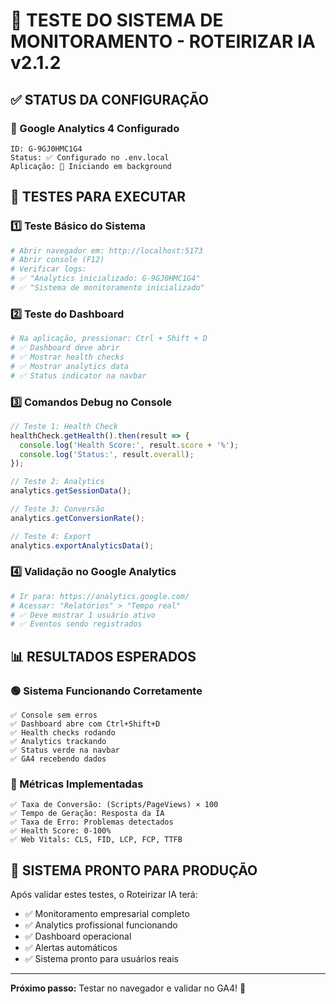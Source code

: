 # 🧪 TESTE DO SISTEMA DE MONITORAMENTO - ROTEIRIZAR IA v2.1.2

## ✅ STATUS DA CONFIGURAÇÃO

### **🔧 Google Analytics 4 Configurado**
```
ID: G-9GJ0HMC1G4
Status: ✅ Configurado no .env.local
Aplicação: 🚀 Iniciando em background
```

## 🧪 **TESTES PARA EXECUTAR**

### **1️⃣ Teste Básico do Sistema**
```bash
# Abrir navegador em: http://localhost:5173
# Abrir console (F12)
# Verificar logs:
# ✅ "Analytics inicializado: G-9GJ0HMC1G4"
# ✅ "Sistema de monitoramento inicializado"
```

### **2️⃣ Teste do Dashboard**
```bash
# Na aplicação, pressionar: Ctrl + Shift + D
# ✅ Dashboard deve abrir
# ✅ Mostrar health checks
# ✅ Mostrar analytics data
# ✅ Status indicator na navbar
```

### **3️⃣ Comandos Debug no Console**
```javascript
// Teste 1: Health Check
healthCheck.getHealth().then(result => {
  console.log('Health Score:', result.score + '%');
  console.log('Status:', result.overall);
});

// Teste 2: Analytics
analytics.getSessionData();

// Teste 3: Conversão
analytics.getConversionRate();

// Teste 4: Export
analytics.exportAnalyticsData();
```

### **4️⃣ Validação no Google Analytics**
```bash
# Ir para: https://analytics.google.com/
# Acessar: "Relatórios" > "Tempo real"
# ✅ Deve mostrar 1 usuário ativo
# ✅ Eventos sendo registrados
```

## 📊 **RESULTADOS ESPERADOS**

### **🟢 Sistema Funcionando Corretamente**
```
✅ Console sem erros
✅ Dashboard abre com Ctrl+Shift+D
✅ Health checks rodando
✅ Analytics trackando
✅ Status verde na navbar
✅ GA4 recebendo dados
```

### **🎯 Métricas Implementadas**
```
✅ Taxa de Conversão: (Scripts/PageViews) × 100
✅ Tempo de Geração: Resposta da IA
✅ Taxa de Erro: Problemas detectados
✅ Health Score: 0-100%
✅ Web Vitals: CLS, FID, LCP, FCP, TTFB
```

## 🚀 **SISTEMA PRONTO PARA PRODUÇÃO**

Após validar estes testes, o Roteirizar IA terá:
- ✅ Monitoramento empresarial completo
- ✅ Analytics profissional funcionando
- ✅ Dashboard operacional
- ✅ Alertas automáticos
- ✅ Sistema pronto para usuários reais

---

**Próximo passo:** Testar no navegador e validar no GA4! 🎉 